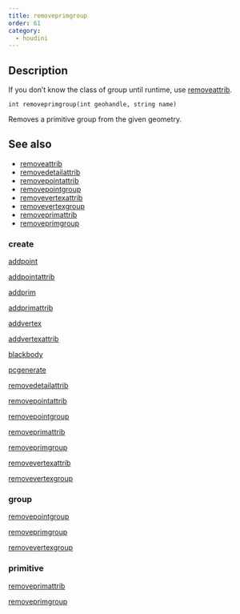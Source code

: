 ```yaml
---
title: removeprimgroup
order: 61
category:
  - houdini
---
```


## Description

If you don’t know the class of group until runtime, use
[removeattrib](removeattrib.html "Removes an attribute or group from the
geometry.").

`int removeprimgroup(int geohandle, string name)`

Removes a primitive group from the given geometry.

## See also

- [removeattrib](removeattrib.html)
- [removedetailattrib](removedetailattrib.html)
- [removepointattrib](removepointattrib.html)
- [removepointgroup](removepointgroup.html)
- [removevertexattrib](removevertexattrib.html)
- [removevertexgroup](removevertexgroup.html)
- [removeprimattrib](removeprimattrib.html)
- [removeprimgroup](removeprimgroup.html)

### create

[addpoint](addpoint.html)

[addpointattrib](addpointattrib.html)

[addprim](addprim.html)

[addprimattrib](addprimattrib.html)

[addvertex](addvertex.html)

[addvertexattrib](addvertexattrib.html)

[blackbody](blackbody.html)

[pcgenerate](pcgenerate.html)

[removedetailattrib](removedetailattrib.html)

[removepointattrib](removepointattrib.html)

[removepointgroup](removepointgroup.html)

[removeprimattrib](removeprimattrib.html)

[removeprimgroup](removeprimgroup.html)

[removevertexattrib](removevertexattrib.html)

[removevertexgroup](removevertexgroup.html)

### group

[removepointgroup](removepointgroup.html)

[removeprimgroup](removeprimgroup.html)

[removevertexgroup](removevertexgroup.html)

### primitive

[removeprimattrib](removeprimattrib.html)

[removeprimgroup](removeprimgroup.html)
